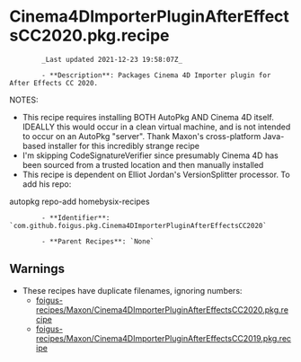 # Cinema4DImporterPluginAfterEffectsCC2020.pkg.recipe

            _Last updated 2021-12-23 19:58:07Z_

            - **Description**: Packages Cinema 4D Importer plugin for After Effects CC 2020.

NOTES:

- This recipe requires installing BOTH AutoPkg AND Cinema 4D itself.  IDEALLY this would occur in a clean virtual machine, and is not intended to occur on an AutoPkg "server".  Thank Maxon's cross-platform Java-based installer for this incredibly strange recipe
- I'm skipping CodeSignatureVerifier since presumably Cinema 4D has been sourced from a trusted location and then manually installed
- This recipe is dependent on Elliot Jordan's VersionSplitter processor.  To add his repo:

autopkg repo-add homebysix-recipes

            - **Identifier**: `com.github.foigus.pkg.Cinema4DImporterPluginAfterEffectsCC2020`

            - **Parent Recipes**: `None`

## Warnings

- These recipes have duplicate filenames, ignoring numbers:
    - [foigus-recipes/Maxon/Cinema4DImporterPluginAfterEffectsCC2020.pkg.recipe](/autopkg-dupe-tracker/foigus-recipes/Maxon/Cinema4DImporterPluginAfterEffectsCC2020.pkg.recipe)
    - [foigus-recipes/Maxon/Cinema4DImporterPluginAfterEffectsCC2019.pkg.recipe](/autopkg-dupe-tracker/foigus-recipes/Maxon/Cinema4DImporterPluginAfterEffectsCC2019.pkg.recipe)